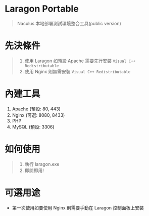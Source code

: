 # Laragon Portable
> Naculus 本地部署測試環境整合工具(public version)

# 先決條件
> 1. 使用 Laragon 如預設 Apache 需要先行安裝 ``Visual C++ Redistributable``
> 2. 使用 Nginx 則無需安裝 ``Visual C++ Redistributable``

# 內建工具
1. Apache (預設: 80, 443)
2. Nginx (可選: 8080, 8433)
3. PHP
4. MySQL (預設: 3306)

# 如何使用
> 1. 執行 laragon.exe
> 2. 即開即用!

# 可選用途
- 第一次使用如要使用 Nginx 則需要手動在 Laragon 控制面板上安裝

